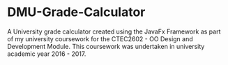 # DMU-Grade-Calculator
A University grade calculator created using the JavaFx Framework as part of my university coursework for the CTEC2602 - OO Design and Development Module.
This coursework was undertaken in university academic year 2016 - 2017.
